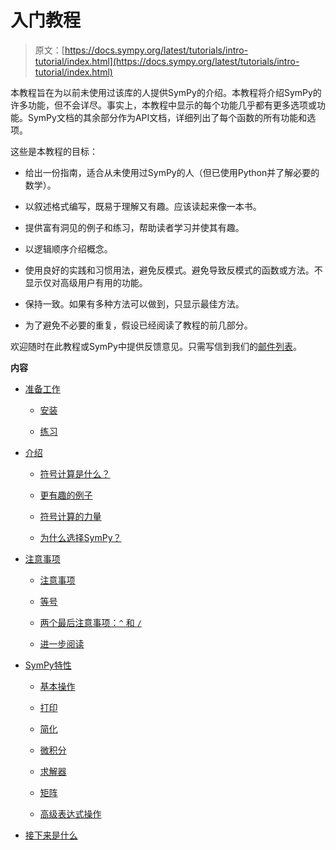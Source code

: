 # 入门教程

> 原文：[https://docs.sympy.org/latest/tutorials/intro-tutorial/index.html](https://docs.sympy.org/latest/tutorials/intro-tutorial/index.html)

本教程旨在为以前未使用过该库的人提供SymPy的介绍。本教程将介绍SymPy的许多功能，但不会详尽。事实上，本教程中显示的每个功能几乎都有更多选项或功能。SymPy文档的其余部分作为API文档，详细列出了每个函数的所有功能和选项。

这些是本教程的目标：

+   给出一份指南，适合从未使用过SymPy的人（但已使用Python并了解必要的数学）。

+   以叙述格式编写，既易于理解又有趣。应该读起来像一本书。

+   提供富有洞见的例子和练习，帮助读者学习并使其有趣。

+   以逻辑顺序介绍概念。

+   使用良好的实践和习惯用法，避免反模式。避免导致反模式的函数或方法。不显示仅对高级用户有用的功能。

+   保持一致。如果有多种方法可以做到，只显示最佳方法。

+   为了避免不必要的重复，假设已经阅读了教程的前几部分。

欢迎随时在此教程或SymPy中提供反馈意见。只需写信到我们的[邮件列表](https://groups.google.com/forum/?fromgroups#!forum/sympy)。

**内容**

+   [准备工作](preliminaries.html)

    +   [安装](preliminaries.html#installation)

    +   [练习](preliminaries.html#exercises)

+   [介绍](intro.html)

    +   [符号计算是什么？](intro.html#what-is-symbolic-computation)

    +   [更有趣的例子](intro.html#a-more-interesting-example)

    +   [符号计算的力量](intro.html#the-power-of-symbolic-computation)

    +   [为什么选择SymPy？](intro.html#why-sympy)

+   [注意事项](gotchas.html)

    +   [注意事项](gotchas.html#symbols)

    +   [等号](gotchas.html#equals-signs)

    +   [两个最后注意事项：`^` 和 `/`](gotchas.html#two-final-notes-and)

    +   [进一步阅读](gotchas.html#further-reading)

+   [SymPy特性](features.html)

    +   [基本操作](basic_operations.html)

    +   [打印](printing.html)

    +   [简化](simplification.html)

    +   [微积分](calculus.html)

    +   [求解器](solvers.html)

    +   [矩阵](matrices.html)

    +   [高级表达式操作](manipulation.html)

+   [接下来是什么](next.html)
